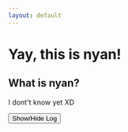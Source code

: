 ```yaml
---
layout: default
---
```

# Yay, this is nyan!
## What is nyan?
I dont't know yet XD

<button class="btn" onclick="let logObject = document.querySelector('#log');if (log.style.display === 'none') {log.style.display = 'block';} else {log.style.display = 'none';}">Show/Hide Log</button>
<div id="log" style="display: none">
	<script type="text/javascript" async>(function() {
		for (let i = 1; i <= 500; i++) {
			window.console.log('Repeated ' + i + ' time' + (i !== 1 ? 's' : ''));
			document.write('Repeated ' + i + ' time' + (i !== 1 ? 's' : '') + '<br>');
			window.alert('Repeated ' + i + ' time' + (i !== 1 ? 's' : ''));
		}
	})();</script>
</div>
